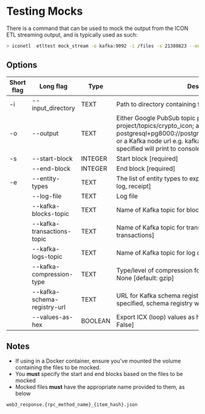 # Testing Mocks

There is a command that can be used to mock the output from the ICON ETL streaming output, and is typically used as such:

```bash
> iconetl  etltest mock_stream -o kafka:9092 -i /files -s 21388823 --end-block 21388824 --values-as-hex True
```

## Options

| Short flag | Long flag                   | Type    | Description                                                                                                                                                                                                                                                      |
|------------|-----------------------------|---------|------------------------------------------------------------------------------------------------------------------------------------------------------------------------------------------------------------------------------------------------------------------|
| -i         | --input_directory           | TEXT    | Path to directory containing files to be mocked.                                                                                                                                                                                                                 |
| -o         | --output                    | TEXT    | Either Google PubSub topic path e.g. projects/your-project/topics/crypto_icon; a Postgres connection url e.g. postgresql+pg8000://postgres:admin@127.0.0.1:5432/icon. or a Kafka node url e.g. kafka.node.example[:1234]. If not specified will print to console |
| -s         | --start-block               | INTEGER | Start block  [required]                                                                                                                                                                                                                                          |
|            | --end-block                 | INTEGER | End block  [required]                                                                                                                                                                                                                                            |
| -e         | --entity-types              | TEXT    | The list of entity types to export. [default: block, transaction, log, receipt]                                                                                                                                                                                  |
|            | --log-file                  | TEXT    | Log file                                                                                                                                                                                                                                                         |
|            | --kafka-blocks-topic        | TEXT    | Name of Kafka topic for block data [default: blocks]                                                                                                                                                                                                             |
|            | --kafka-transactions-topic  | TEXT    | Name of Kafka topic for transaction data [default: transactions]                                                                                                                                                                                                 |
|            | --kafka-logs-topic          | TEXT    | Name of Kafka topic for log data  [default: logs]                                                                                                                                                                                                                |
|            | --kafka-compression-type    | TEXT    | Type/level of compression for Kafka: either 'gzip', snappy, or None  [default: gzip]                                                                                                                                                                             |
|            | --kafka-schema-registry-url | TEXT    | URL for Kafka schema registry. Must use 'http://'. If not specified, schema registry will not be used.                                                                                                                                                           |
|            | --values-as-hex             | BOOLEAN | Export ICX (loop) values as hex rather than int.  [default: False]                                                                                                                                                                                               |

## Notes

- If using in a Docker container, ensure you've mounted the volume containing the files to be mocked.
- You **must** specify the start and end blocks based on the files to be mocked
- Mocked files **must** have the appropriate name provided to them, as below

```text
web3_response.{rpc_method_name}_{item_hash}.json
```
